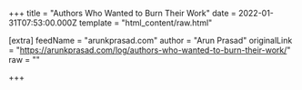 
+++
title = "Authors Who Wanted to Burn Their Work"
date = 2022-01-31T07:53:00.000Z
template = "html_content/raw.html"

[extra]
feedName = "arunkprasad.com"
author = "Arun Prasad"
originalLink = "https://arunkprasad.com/log/authors-who-wanted-to-burn-their-work/"
raw = ""

+++


